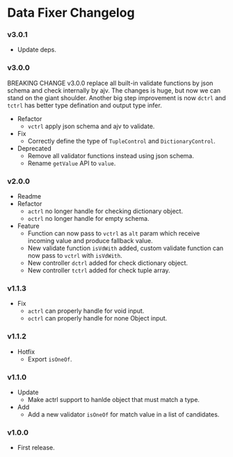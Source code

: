 # Data Fixer Changelog

### v3.0.1
- Update deps.

### v3.0.0
BREAKING CHANGE
v3.0.0 replace all built-in validate functions by json schema and check internally by ajv.
The changes is huge, but now we can stand on the giant shoulder.
Another big step improvement is now `dctrl` and `tctrl` has better type defination and output type infer.

- Refactor
  - `vctrl` apply json schema and ajv to validate.
- Fix
  - Correctly define the type of `TupleControl` and `DictionaryControl`.
- Deprecated
  - Remove all validator functions instead using json schema.
  - Rename `getValue` API to `value`.

### v2.0.0
- Readme
- Refactor
  - `actrl` no longer handle for checking dictionary object.
  - `octrl` no longer handle for empty schema.
- Feature
  - Function can now pass to `vctrl` as `alt` param which receive incoming value and produce fallback value.
  - New validate function `isVdWith` added, custom validate function can now pass to `vctrl` with `isVdWith`.
  - New controller `dctrl` added for check dictionary object.
  - New controller `tctrl` added for check tuple array.

### v1.1.3

- Fix
  - `actrl` can properly handle for void input.
  - `octrl` can properly handle for none Object input.

### v1.1.2

- Hotfix
  - Export `isOneOf`.

### v1.1.0

- Update
  - Make actrl support to hanlde object that must match a type.
- Add
  - Add a new validator `isOneOf` for match value in a list of candidates.

### v1.0.0

- First release.
